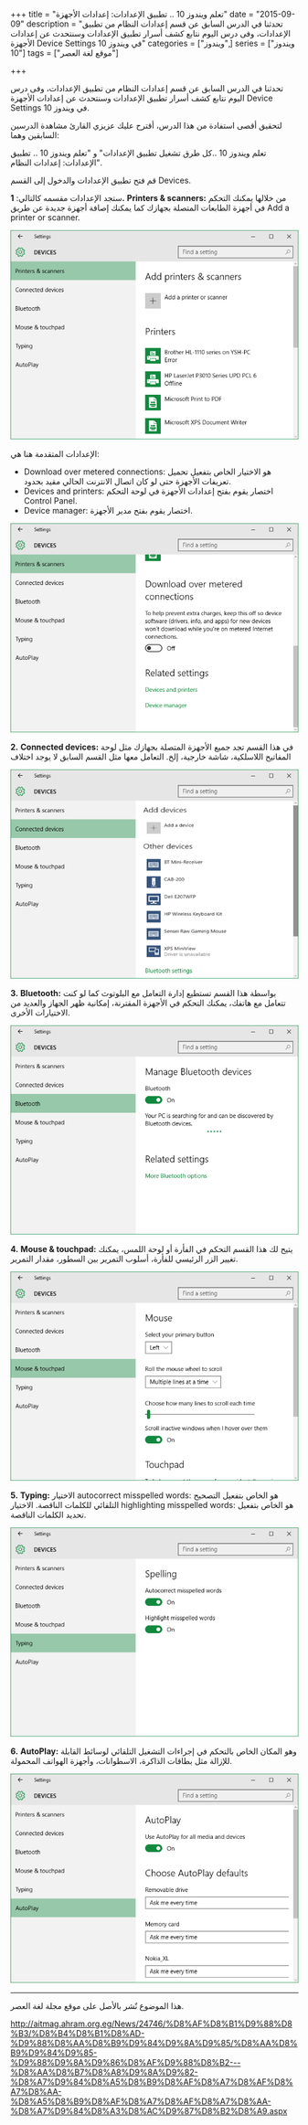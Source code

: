 +++
title = "تعلم ويندوز 10 .. تطبيق الإعدادات: إعدادات الأجهزة"
date = "2015-09-09"
description = "تحدثنا في الدرس السابق عن قسم إعدادات النظام من تطبيق الإعدادات، وفى درس اليوم نتابع كشف أسرار تطبيق الإعدادات وسنتحدث عن إعدادات الأجهزة Device Settings في ويندوز 10"
categories = ["ويندوز",]
series = ["ويندوز 10"]
tags = ["موقع لغة العصر"]

+++

تحدثنا في الدرس السابق عن قسم إعدادات النظام من تطبيق الإعدادات، وفى درس اليوم نتابع كشف أسرار تطبيق الإعدادات وسنتحدث عن إعدادات الأجهزة Device Settings في ويندوز 10.

لتحقيق أقصى استفادة من هذا الدرس، أقترح عليك عزيزي القارئ مشاهدة الدرسين السابقين وهما:

تعلم ويندوز 10 ..كل طرق تشغيل تطبيق الإعدادات" و "تعلم ويندوز 10 .. تطبيق الإعدادات: إعدادات النظام".

قم فتح تطبيق الإعدادات والدخول إلى القسم Devices.

ستجد الإعدادات مقسمه كالتالي:
**1.** **Printers & scanners:**
من خلالها يمكنك التحكم في أجهزة الطابعات المتصلة بجهازك كما يمكنك إصافة أجهزة جديدة عن طريق Add a printer or scanner.

![2](images/2015-635773955859959872-995.png)

الإعدادات المتقدمة هنا هي:

-   Download over metered connections: هو الاختيار الخاص بتفعيل تحميل تعريفات الأجهزة حتى لو كان اتصال الانترنت الحالي مقيد بحدود.
-   Devices and printers: اختصار يقوم بفتح إعدادات الأجهزة في لوحة التحكم Control Panel.
-   Device manager: اختصار يقوم بفتح مدير الأجهزة.

![3](images/2015-635773956175741122-574.png)

**2.** **Connected devices:**
في هذا القسم تجد جميع الأجهزة المتصلة بجهازك مثل لوحة المفاتيح اللاسلكية، شاشة خارجية، إلخ.
التعامل معها مثل القسم السابق لا يوجد اختلاف

![4](images/2015-635773956411834872-183.png)

**3.** **Bluetooth:**
بواسطة هذا القسم تستطيع إدارة التعامل مع البلوتوث كما لو كنت تتعامل مع هاتفك، يمكنك التحكم في الأجهزة المقترنة، إمكانية ظهر الجهاز والعديد من الاختيارات الأخرى.

![5](images/2015-635773956727147372-714.png)

**4.** **Mouse & touchpad:**
يتيح لك هذا القسم التحكم في الفأرة أو لوحة اللمس، يمكنك تغيير الزر الرئيسي للفأرة، أسلوب التمرير بين السطور، مقدار التمرير.

![6](images/2015-635773958187616122-761.png)

**5.** **Typing:**
الاختيار autocorrect misspelled words: هو الخاص بتفعيل التصحيح التلقائي للكلمات الناقصة.
الاختيار highlighting misspelled words: هو الخاص بتفعيل تحديد الكلمات الناقصة.

![7](images/2015-635773958321209872-120.png)

**6.** **AutoPlay:**
وهو المكان الخاص بالتحكم في إجراءات التشغيل التلقائي لوسائط القابلة للإزالة مثل بطاقات الذاكرة، الاسطوانات، وأجهزة الهواتف المحمولة.

![8](images/2015-635773958502147372-214.png)

---

هذا الموضوع نٌشر باﻷصل على موقع مجلة لغة العصر.

http://aitmag.ahram.org.eg/News/24746/%D8%AF%D8%B1%D9%88%D8%B3/%D8%B4%D8%B1%D8%AD-%D9%88%D8%AA%D8%B9%D9%84%D9%8A%D9%85/%D8%AA%D8%B9%D9%84%D9%85-%D9%88%D9%8A%D9%86%D8%AF%D9%88%D8%B2---%D8%AA%D8%B7%D8%A8%D9%8A%D9%82-%D8%A7%D9%84%D8%A5%D8%B9%D8%AF%D8%A7%D8%AF%D8%A7%D8%AA-%D8%A5%D8%B9%D8%AF%D8%A7%D8%AF%D8%A7%D8%AA-%D8%A7%D9%84%D8%A3%D8%AC%D9%87%D8%B2%D8%A9.aspx
